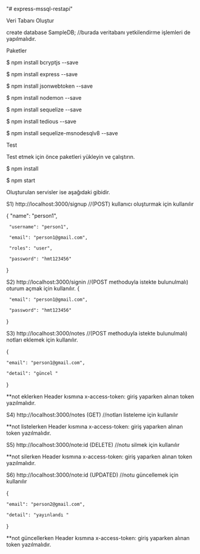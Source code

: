 "# express-mssql-restapi" 

Veri Tabanı Oluştur

create database SampleDB;  //burada veritabanı yetkilendirme işlemleri de yapılmalıdır.

Paketler

$ npm install bcryptjs --save

$ npm install express --save

$ npm install jsonwebtoken --save

$ npm install nodemon --save

$ npm install sequelize --save

$ npm install tedious --save 

$ npm install sequelize-msnodesqlv8 --save



Test

Test etmek için önce paketleri yükleyin ve çalıştırın.

$ npm install

$ npm start

Oluşturulan servisler ise aşağıdaki gibidir.

S1)
 http://localhost:3000/signup  //(POST) kullanıcı oluşturmak için kullanılır
 
 
 {
     "name": "person1",

     "username": "person1",

     "email": "person1@gmail.com",

     "roles": "user",  

     "password": "hmt123456"
 }



S2) 
 http://localhost:3000/signin  //(POST methoduyla istekte bulunulmalı) oturum açmak için kullanılır.
 {

     "email": "person1@gmail.com",

     "password": "hmt123456"
 }



S3)
http://localhost:3000/notes   //(POST methoduyla istekte bulunulmalı)  notları eklemek için kullanılır.



{

    "email": "person1@gmail.com",

    "detail": "güncel "
}

**not eklerken Header kısmına 
x-access-token: giriş yaparken alınan token 
yazılmalıdır.



S4)
http://localhost:3000/notes (GET) //notları listeleme için kullanılır



**not listelerken Header kısmına 
x-access-token: giriş yaparken alınan token 
yazılmalıdır.



S5)
http://localhost:3000/note:id (DELETE) //notu silmek için kullanılır



**not silerken Header kısmına 
x-access-token: giriş yaparken alınan token 
yazılmalıdır.


S6)
http://localhost:3000/note:id (UPDATED) //notu güncellemek için kullanılır


{

    "email": "person2@gmail.com",

    "detail": "yayınlandı "
}


**not güncellerken Header kısmına 
x-access-token: giriş yaparken alınan token 
yazılmalıdır.


#
